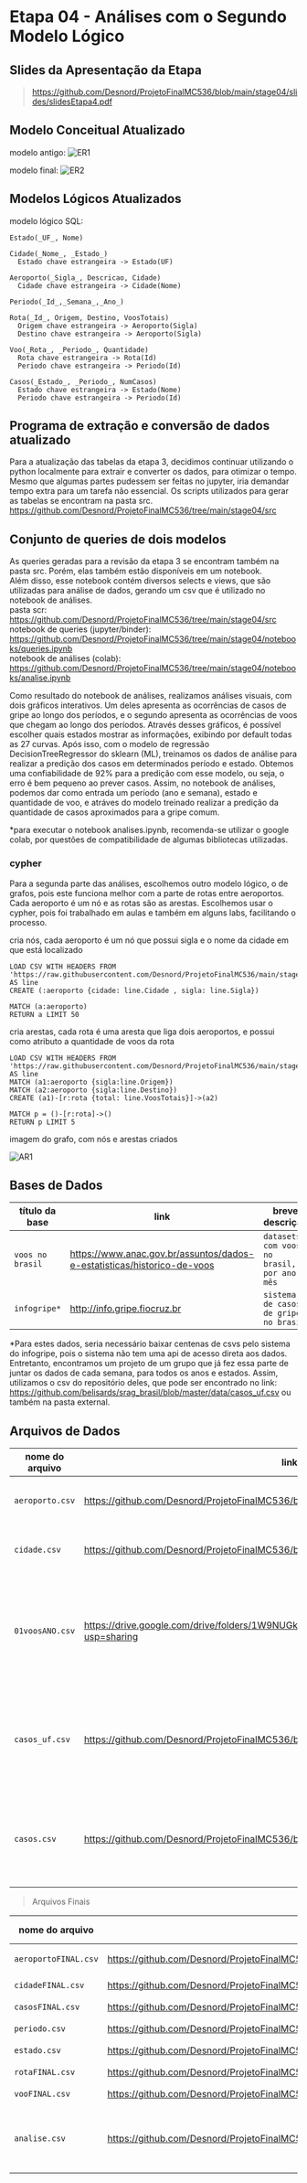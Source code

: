 # Etapa 04 - Análises com o Segundo Modelo Lógico

## Slides da Apresentação da Etapa
> https://github.com/Desnord/ProjetoFinalMC536/blob/main/stage04/slides/slidesEtapa4.pdf

## Modelo Conceitual Atualizado

modelo antigo:
![ER1](https://github.com/Desnord/ProjetoFinalMC536/blob/main/stage04/assets/entidadeRelacionamento1.png)

modelo final:
![ER2](https://github.com/Desnord/ProjetoFinalMC536/blob/main/stage04/assets/entidadeRelacionamento2.png)

## Modelos Lógicos Atualizados

modelo lógico SQL:
~~~
Estado(_UF_, Nome)

Cidade(_Nome_, _Estado_)
  Estado chave estrangeira -> Estado(UF)
  
Aeroporto(_Sigla_, Descricao, Cidade)
  Cidade chave estrangeira -> Cidade(Nome)
 
Periodo(_Id_,_Semana_,_Ano_)

Rota(_Id_, Origem, Destino, VoosTotais)
  Origem chave estrangeira -> Aeroporto(Sigla)
  Destino chave estrangeira -> Aeroporto(Sigla)
 
Voo(_Rota_, _Periodo_, Quantidade)
  Rota chave estrangeira -> Rota(Id)
  Periodo chave estrangeira -> Periodo(Id)
  
Casos(_Estado_, _Periodo_, NumCasos)
  Estado chave estrangeira -> Estado(Nome)
  Periodo chave estrangeira -> Periodo(Id)
~~~

## Programa de extração e conversão de dados atualizado
Para a atualização das tabelas da etapa 3, decidimos continuar utilizando o python localmente para extrair e converter os dados, para otimizar o tempo. Mesmo que algumas partes pudessem ser feitas no jupyter, iria demandar tempo extra para um tarefa não essencial. Os scripts utilizados para gerar as tabelas se encontram na pasta src. </br>
https://github.com/Desnord/ProjetoFinalMC536/tree/main/stage04/src

## Conjunto de queries de dois modelos
As queries geradas para a revisão da etapa 3 se encontram também na pasta src. Porém, elas também estão disponíveis em um notebook.</br>
Além disso, esse notebook contém diversos selects e views, que são utilizadas para análise de dados, gerando um csv que é utilizado no notebook de análises. </br> 
pasta scr: https://github.com/Desnord/ProjetoFinalMC536/tree/main/stage04/src </br>
notebook de queries (jupyter/binder): https://github.com/Desnord/ProjetoFinalMC536/tree/main/stage04/notebooks/queries.ipynb </br>
notebook de análises (colab): https://github.com/Desnord/ProjetoFinalMC536/tree/main/stage04/notebooks/analise.ipynb </br>

Como resultado do notebook de análises, realizamos análises visuais, com dois gráficos interativos. Um deles apresenta as ocorrências de casos de gripe ao longo dos períodos, e o segundo apresenta as ocorrências de voos que chegam ao longo dos períodos. Através desses gráficos, é possível escolher quais estados mostrar as informações, exibindo por default todas as 27 curvas.
Após isso, com o modelo de regressão DecisionTreeRegressor do sklearn (ML), treinamos os dados de análise para realizar a predição dos casos em determinados período e estado. Obtemos uma confiabilidade de 92% para a predição com esse modelo, ou seja, o erro é bem pequeno ao prever casos. Assim, no notebook de análises, podemos dar como entrada um período (ano e semana), estado e quantidade de voo, e atráves do modelo treinado realizar a predição da quantidade de casos aproximados para a gripe comum. 

*para executar o notebook analises.ipynb, recomenda-se utilizar o google colab, por questões de compatibilidade de algumas bibliotecas utilizadas. 

### cypher 
Para a segunda parte das análises, escolhemos outro modelo lógico, o de grafos, pois este funciona melhor com a parte de rotas entre aeroportos. Cada aeroporto é um nó e as rotas são as arestas. Escolhemos usar o cypher, pois foi trabalhado em aulas e também em alguns labs, facilitando o processo.

cria nós, cada aeroporto é um nó que possui sigla e o nome da cidade em que está localizado
~~~ cypher
LOAD CSV WITH HEADERS FROM 'https://raw.githubusercontent.com/Desnord/ProjetoFinalMC536/main/stage04/data/processed/aeroportoFINAL.csv' AS line
CREATE (:aeroporto {cidade: line.Cidade , sigla: line.Sigla})

MATCH (a:aeroporto)
RETURN a LIMIT 50
~~~

cria arestas, cada rota é uma aresta que liga dois aeroportos, e possui como atributo a quantidade de voos da rota
~~~ cypher
LOAD CSV WITH HEADERS FROM 'https://raw.githubusercontent.com/Desnord/ProjetoFinalMC536/main/stage04/data/processed/rota.csv' AS line
MATCH (a1:aeroporto {sigla:line.Origem})
MATCH (a2:aeroporto {sigla:line.Destino})
CREATE (a1)-[r:rota {total: line.VoosTotais}]->(a2)

MATCH p = ()-[r:rota]->() 
RETURN p LIMIT 5
~~~

imagem do grafo, com nós e arestas criados </br>

![AR1](https://github.com/Desnord/ProjetoFinalMC536/blob/main/stage04/assets/aeroportosErotas.png)

## Bases de Dados
título da base | link | breve descrição
----- | ----- | -----
`voos no brasil` | https://www.anac.gov.br/assuntos/dados-e-estatisticas/historico-de-voos | `datasets com voos no brasil, por ano e mês`
`infogripe*` | http://info.gripe.fiocruz.br | `sistema de casos de gripe no brasil`


*Para estes dados, seria necessário baixar centenas de csvs pelo sistema do infogripe, pois o sistema não tem uma api de acesso direta aos dados.
Entretanto, encontramos um projeto de um grupo que já fez essa parte de juntar os dados de cada semana, para todos os anos e estados. Assim, utilizamos
o csv do repositório deles, que pode ser encontrado no link: https://github.com/belisards/srag_brasil/blob/master/data/casos_uf.csv ou também na pasta
external. </br>

## Arquivos de Dados
nome do arquivo | link | breve descrição
----- | ----- | -----
`aeroporto.csv` | https://github.com/Desnord/ProjetoFinalMC536/blob/main/stage04/data/interim/aeroporto.csv | `Arquivo CSV de aeroportos obtido na etapa 3.`
`cidade.csv` | https://github.com/Desnord/ProjetoFinalMC536/blob/main/stage04/data/interim/cidade.csv | `Arquivo CSV de cidades obtido na etapa 3.`
`01voosANO.csv` | https://drive.google.com/drive/folders/1W9NUGk94Ys2_5HG5TKvImnto6k3IUcuc?usp=sharing | `Drive com todos os CSVs de voos obtidos ao final da etapa 3, e que foram utilizados como base na etapa 4.`
`casos_uf.csv` | https://github.com/Desnord/ProjetoFinalMC536/blob/main/stage04/data/external/casos_uf.csv | `Arquivo CSV de casos, obtido a partir da fonte original, encontrado em outro projeto no github.`
`casos.csv` | https://github.com/Desnord/ProjetoFinalMC536/blob/main/stage04/data/interim/casos.csv | `Arquivo CSV de casos, obtido a partir do anterior, apos ser processado na etapa 3.`

> Arquivos Finais

nome do arquivo | link | breve descrição
----- | ----- | -----
`aeroportoFINAL.csv` | https://github.com/Desnord/ProjetoFinalMC536/blob/main/stage04/data/processed/aeroportoFINAL.csv | `csv final de aeroporto`
`cidadeFINAL.csv` | https://github.com/Desnord/ProjetoFinalMC536/blob/main/stage04/data/processed/cidadeFINAL.csv | `csv final de cidade`
`casosFINAL.csv` | https://github.com/Desnord/ProjetoFinalMC536/blob/main/stage04/data/processed/casosFINAL.csv | `csv final de casos`
`periodo.csv` | https://github.com/Desnord/ProjetoFinalMC536/blob/main/stage04/data/processed/periodo.csv | `csv de periodo`
`estado.csv` | https://github.com/Desnord/ProjetoFinalMC536/blob/main/stage04/data/processed/estado.csv | `csv de estado`
`rotaFINAL.csv` | https://github.com/Desnord/ProjetoFinalMC536/blob/main/stage04/data/processed/rota.csv | `csv final de rotas`
`vooFINAL.csv` | https://github.com/Desnord/ProjetoFinalMC536/blob/main/stage04/data/processed/voo.csv | `csv final de voos`
`analise.csv` | https://github.com/Desnord/ProjetoFinalMC536/blob/main/stage04/data/processed/analise.csv | `csv obtido em um select feito no notebook de queries`
